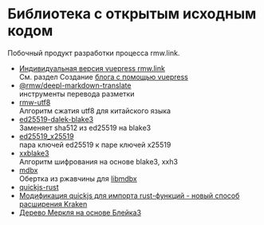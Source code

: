 # Библиотека с открытым исходным кодом

Побочный продукт разработки процесса rmw.link.

* [Индивидуальная версия vuepress rmw.link](https://github.com/rmw-link/blog-vuepress2)  
  См. раздел Создание [блога с помощью vuepress](/log/2020-11-29-vuepress.html)
* [@rmw/deepl-markdown-translate](https://www.npmjs.com/package/@rmw/deepl-markdown-translate)  
  инструменты перевода разметки
* [rmw-utf8](https://docs.rs/crate/rmw-utf8)  
  Алгоритм сжатия utf8 для китайского языка
* [ed25519-dalek-blake3](https://github.com/rmw-lib/ed25519_x25519)  
  Заменяет sha512 из ed25519 на blake3
* [ed25519_x25519](https://github.com/rmw-lib/ed25519_x25519)  
  пара ключей ed25519 к паре ключей x25519
* [xxblake3](https://docs.rs/crate/xxblake3)  
  Алгоритм шифрования на основе blake3, xxh3
* [mdbx](https://docs.rs/crate/mdbx)  
  Обертка из ржавчины для [libmdbx](https://github.com/erthink/libmdbx)
* [quickjs-rust](https://github.com/rmw-lib/quickjs-rust)
* [Модификация quickjs для импорта rust-функций - новый способ расширения Kraken](/log/2022-04-29-quickjs-rust.html)
* [Дерево Меркля на основе Блейка3](/log/2022-06-02-blake3_merkle.html)